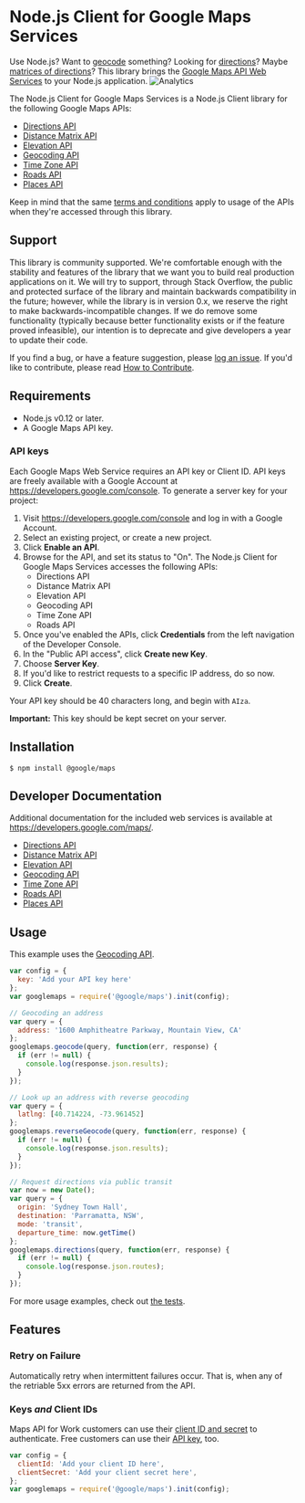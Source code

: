 Node.js Client for Google Maps Services
=======================================

Use Node.js? Want to [geocode][Geocoding API] something? Looking
for [directions][Directions API]? Maybe [matrices of directions][Distance Matrix API]?
This library brings the [Google Maps API Web Services] to your Node.js
application. ![Analytics](https://ga-beacon.appspot.com/UA-12846745-20/google-maps-services-js/readme?pixel)

The Node.js Client for Google Maps Services is a Node.js Client library
for the following Google Maps APIs:

 - [Directions API]
 - [Distance Matrix API]
 - [Elevation API]
 - [Geocoding API]
 - [Time Zone API]
 - [Roads API]
 - [Places API]

Keep in mind that the same [terms and conditions](https://developers.google.com/maps/terms)
apply to usage of the APIs when they're accessed through this library.

## Support

This library is community supported. We're comfortable enough with the
stability and features of the library that we want you to build real
production applications on it. We will try to support, through Stack
Overflow, the public and protected surface of the library and maintain
backwards compatibility in the future; however, while the library is in
version 0.x, we reserve the right to make backwards-incompatible
changes. If we do remove some functionality (typically because better
functionality exists or if the feature proved infeasible), our intention
is to deprecate and give developers a year to update their code.

If you find a bug, or have a feature suggestion, please
[log an issue][issues]. If you'd like to contribute, please read
[How to Contribute][contrib].

## Requirements

 - Node.js v0.12 or later.
 - A Google Maps API key.

### API keys

Each Google Maps Web Service requires an API key or Client ID. API keys
are freely available with a Google Account at
https://developers.google.com/console. To generate a server key for
your project:

 1. Visit https://developers.google.com/console and log in with
    a Google Account.
 1. Select an existing project, or create a new project.
 1. Click **Enable an API**.
 1. Browse for the API, and set its status to "On". The Node.js Client for Google Maps Services
    accesses the following APIs:
    * Directions API
    * Distance Matrix API
    * Elevation API
    * Geocoding API
    * Time Zone API
    * Roads API
 1. Once you've enabled the APIs, click **Credentials** from the left navigation of the Developer
    Console.
 1. In the "Public API access", click **Create new Key**.
 1. Choose **Server Key**.
 1. If you'd like to restrict requests to a specific IP address, do so now.
 1. Click **Create**.

Your API key should be 40 characters long, and begin with `AIza`.

**Important:** This key should be kept secret on your server.

## Installation

    $ npm install @google/maps

## Developer Documentation

Additional documentation for the included web services is available at
https://developers.google.com/maps/.

 - [Directions API]
 - [Distance Matrix API]
 - [Elevation API]
 - [Geocoding API]
 - [Time Zone API]
 - [Roads API]
 - [Places API]

## Usage

This example uses the [Geocoding API].


```js
var config = {
  key: 'Add your API key here'
};
var googlemaps = require('@google/maps').init(config);

// Geocoding an address
var query = {
  address: '1600 Amphitheatre Parkway, Mountain View, CA'
};
googlemaps.geocode(query, function(err, response) {
  if (err != null) {
    console.log(response.json.results);
  }
});

// Look up an address with reverse geocoding
var query = {
  latlng: [40.714224, -73.961452]
};
googlemaps.reverseGeocode(query, function(err, response) {
  if (err != null) {
    console.log(response.json.results);
  }
});

// Request directions via public transit
var now = new Date();
var query = {
  origin: 'Sydney Town Hall',
  destination: 'Parramatta, NSW',
  mode: 'transit',
  departure_time: now.getTime()
};
googlemaps.directions(query, function(err, response) {
  if (err != null) {
    console.log(response.json.routes);
  }
});
```

For more usage examples, check out [the tests](spec/e2e).

## Features

### Retry on Failure

Automatically retry when intermittent failures occur. That is, when any of the retriable 5xx errors
are returned from the API.

### Keys *and* Client IDs

Maps API for Work customers can use their [client ID and secret][clientid] to authenticate. Free
customers can use their [API key][apikey], too.

```js
var config = {
  clientId: 'Add your client ID here',
  clientSecret: 'Add your client secret here',
};
var googlemaps = require('@google/maps').init(config);
```

[apikey]: https://developers.google.com/maps/faq#keysystem
[clientid]: https://developers.google.com/maps/documentation/business/webservices/auth

[Google Maps API Web Services]: https://developers.google.com/maps/documentation/webservices/
[Directions API]: https://developers.google.com/maps/documentation/directions/
[Distance Matrix API]: https://developers.google.com/maps/documentation/distancematrix/
[Elevation API]: https://developers.google.com/maps/documentation/elevation/
[Geocoding API]: https://developers.google.com/maps/documentation/geocoding/
[Time Zone API]: https://developers.google.com/maps/documentation/timezone/
[Roads API]: https://developers.google.com/maps/documentation/roads/
[Places API]: https://developers.google.com/places/

[issues]: https://github.com/googlemaps/google-maps-services-js/issues
[contrib]: https://github.com/googlemaps/google-maps-services-js/blob/master/CONTRIB.md
